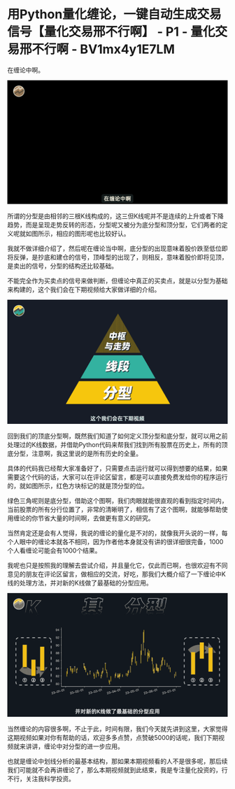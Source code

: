# 用Python量化缠论，一键自动生成交易信号【量化交易邢不行啊】 - P1 - 量化交易邢不行啊 - BV1mx4y1E7LM

在缠论中啊。

![](img/ce87950b1960211d3f6021fac41e5ef4_1.png)

所谓的分型是由相邻的三根K线构成的，这三但K线呢并不是连续的上升或者下降趋势，而是呈现走势反转的形态，分型呢又被分为底分型和顶分型，它们两者的定义呢就如图所示，相应的图形呢也比较好认。

我就不做详细介绍了，然后呢在缠论当中啊，底分型的出现意味着股价跌至低位即将反弹，是抄底和建仓的信号，顶峰型的出现了，则相反，意味着股价即将见顶，是卖出的信号，分型的结构还比较基础。

不能完全作为买卖点的信号来做判断，但缠论中真正的买卖点，就是以分型为基础来构建的，这个我们会在下期视频给大家做详细的介绍。



![](img/ce87950b1960211d3f6021fac41e5ef4_3.png)

回到我们的顶底分型啊，既然我们知道了如何定义顶分型和底分型，就可以用之前处理过的K线数据，并借助Python代码来帮我们找到所有股票在历史上，所有的顶底分型，注意啊，我这里说的是所有历史的全量。

具体的代码我已经帮大家准备好了，只需要点击运行就可以得到想要的结果，如果需要这个代码的话，大家可以在评论区留言，都是可以直接免费发给你的程序运行的，就如图所示，红色方块标记的就是顶分型的位。

绿色三角呢则是底分型，借助这个图啊，我们肉眼就能很直观的看到指定时间内，当前股票的所有分行位置了，非常的清晰明了，相信有了这个图啊，就能够帮助使用缠论的你节省大量的时间啊，去做更有意义的研究。

当然肯定还是会有人觉得，我说的缠论的量化是不对的，就像我开头说的一样，每个人眼中的缠论本就各不相同，因为作者他本身就没有讲的很详细很完备，1000个人看缠论可能会有1000个结果。

我呢也只是按照我的理解去尝试介绍，并且量化它，仅此而已啊，也很欢迎有不同意见的朋友在评论区留言，做相应的交流，好吃，那我们大概介绍了一下缠论中K线的处理方法，并对新的K线做了最基础的分型应用。



![](img/ce87950b1960211d3f6021fac41e5ef4_5.png)

当然缠论的内容很多啊，不止于此，时间有限，我们今天就先讲到这里，大家觉得这期视频如果对你有帮助的话，欢迎多多点赞，点赞破5000的话呢，我们下期视频就来讲讲，缠论中对分型的进一步应用。

也就是缠论中划线分析的最基本结构，那如果本期视频看的人不是很多呢，那后续我们可能就不会再讲缠论了，那么本期视频就到此结束，我是专注量化投资的，行不行，关注我科学投资。

